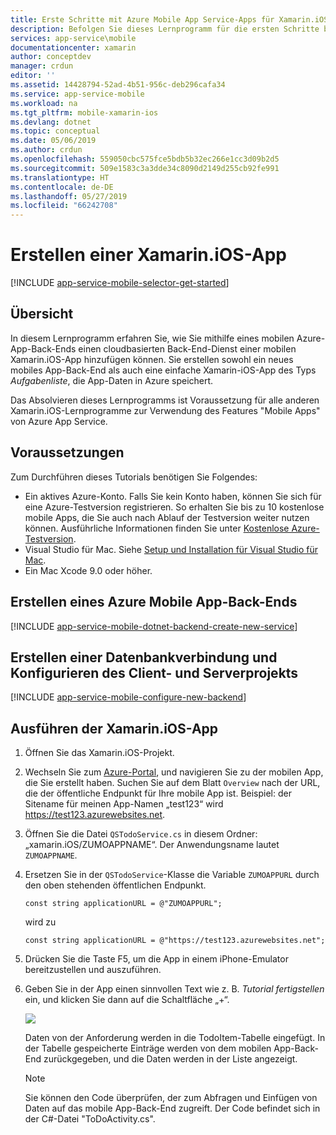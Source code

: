 ```yaml
---
title: Erste Schritte mit Azure Mobile App Service-Apps für Xamarin.iOS-Apps | Microsoft Docs
description: Befolgen Sie dieses Lernprogramm für die ersten Schritte bei der Verwendung von Mobile Apps für die Xamarin.iOS-Entwicklung.
services: app-service\mobile
documentationcenter: xamarin
author: conceptdev
manager: crdun
editor: ''
ms.assetid: 14428794-52ad-4b51-956c-deb296cafa34
ms.service: app-service-mobile
ms.workload: na
ms.tgt_pltfrm: mobile-xamarin-ios
ms.devlang: dotnet
ms.topic: conceptual
ms.date: 05/06/2019
ms.author: crdun
ms.openlocfilehash: 559050cbc575fce5bdb5b32ec266e1cc3d09b2d5
ms.sourcegitcommit: 509e1583c3a3dde34c8090d2149d255cb92fe991
ms.translationtype: HT
ms.contentlocale: de-DE
ms.lasthandoff: 05/27/2019
ms.locfileid: "66242708"
---
```

# <a name="create-a-xamarinios-app"></a>Erstellen einer Xamarin.iOS-App
[!INCLUDE [app-service-mobile-selector-get-started](../../includes/app-service-mobile-selector-get-started.md)]

## <a name="overview"></a>Übersicht
In diesem Lernprogramm erfahren Sie, wie Sie mithilfe eines mobilen Azure-App-Back-Ends einen cloudbasierten Back-End-Dienst einer mobilen Xamarin.iOS-App hinzufügen können.  Sie erstellen sowohl ein neues mobiles App-Back-End als auch eine einfache Xamarin-iOS-App des Typs *Aufgabenliste*, die App-Daten in Azure speichert.

Das Absolvieren dieses Lernprogramms ist Voraussetzung für alle anderen Xamarin.iOS-Lernprogramme zur Verwendung des Features "Mobile Apps" von Azure App Service.

## <a name="prerequisites"></a>Voraussetzungen
Zum Durchführen dieses Tutorials benötigen Sie Folgendes:

* Ein aktives Azure-Konto. Falls Sie kein Konto haben, können Sie sich für eine Azure-Testversion registrieren. So erhalten Sie bis zu 10 kostenlose mobile Apps, die Sie auch nach Ablauf der Testversion weiter nutzen können. Ausführliche Informationen finden Sie unter [Kostenlose Azure-Testversion](https://azure.microsoft.com/pricing/free-trial/).
* Visual Studio für Mac. Siehe [Setup und Installation für Visual Studio für Mac](https://docs.microsoft.com/visualstudio/mac/installation?view=vsmac-2019).
* Ein Mac Xcode 9.0 oder höher.
  
## <a name="create-an-azure-mobile-app-backend"></a>Erstellen eines Azure Mobile App-Back-Ends
[!INCLUDE [app-service-mobile-dotnet-backend-create-new-service](../../includes/app-service-mobile-dotnet-backend-create-new-service.md)]

## <a name="create-a-database-connection-and-configure-the-client-and-server-project"></a>Erstellen einer Datenbankverbindung und Konfigurieren des Client- und Serverprojekts
[!INCLUDE [app-service-mobile-configure-new-backend](../../includes/app-service-mobile-configure-new-backend.md)]

## <a name="run-the-xamarinios-app"></a>Ausführen der Xamarin.iOS-App
1. Öffnen Sie das Xamarin.iOS-Projekt.

2. Wechseln Sie zum [Azure-Portal](https://portal.azure.com/), und navigieren Sie zu der mobilen App, die Sie erstellt haben. Suchen Sie auf dem Blatt `Overview` nach der URL, die der öffentliche Endpunkt für Ihre mobile App ist. Beispiel: der Sitename für meinen App-Namen „test123“ wird https://test123.azurewebsites.net.

3. Öffnen Sie die Datei `QSTodoService.cs` in diesem Ordner: „xamarin.iOS/ZUMOAPPNAME“. Der Anwendungsname lautet `ZUMOAPPNAME`.

4. Ersetzen Sie in der `QSTodoService`-Klasse die Variable `ZUMOAPPURL` durch den oben stehenden öffentlichen Endpunkt.

    `const string applicationURL = @"ZUMOAPPURL";`

    wird zu
    
    `const string applicationURL = @"https://test123.azurewebsites.net";`
    
5. Drücken Sie die Taste F5, um die App in einem iPhone-Emulator bereitzustellen und auszuführen.

6. Geben Sie in der App einen sinnvollen Text wie z. B. *Tutorial fertigstellen* ein, und klicken Sie dann auf die Schaltfläche „+“.

    ![][10]

    Daten von der Anforderung werden in die TodoItem-Tabelle eingefügt. In der Tabelle gespeicherte Einträge werden von dem mobilen App-Back-End zurückgegeben, und die Daten werden in der Liste angezeigt.

   > [!NOTE]
   > Sie können den Code überprüfen, der zum Abfragen und Einfügen von Daten auf das mobile App-Back-End zugreift. Der Code befindet sich in der C#-Datei "ToDoActivity.cs".
   
<!-- Images. -->
[10]: ./media/app-service-mobile-xamarin-ios-get-started/mobile-quickstart-startup-ios.png